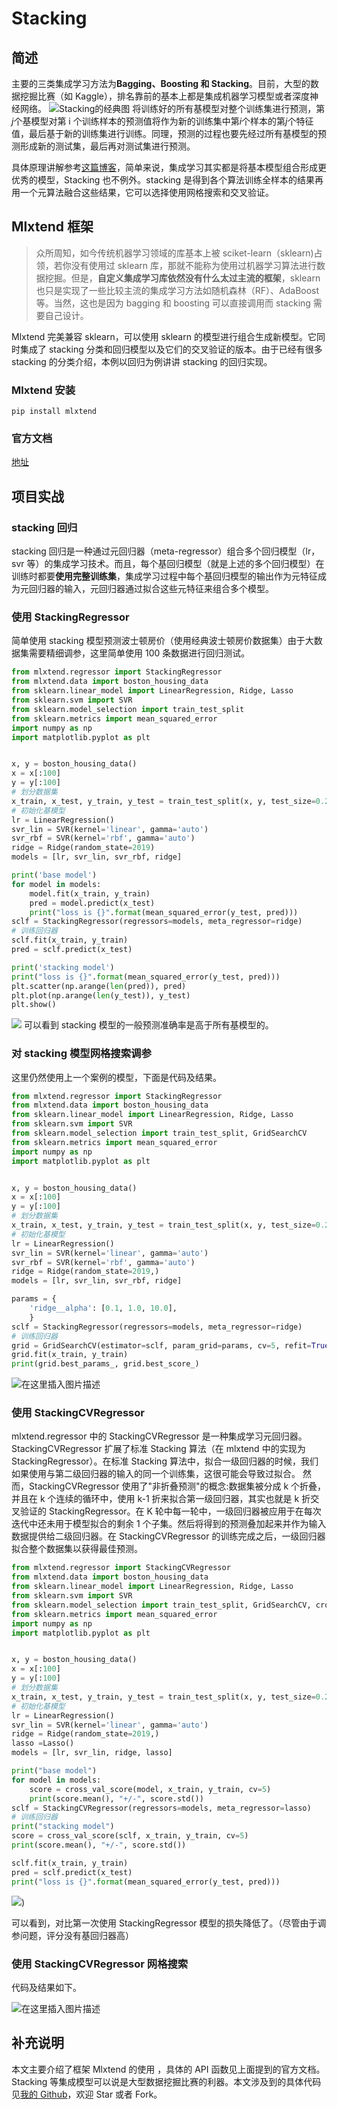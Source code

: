 # Stacking

## 简述

主要的三类集成学习方法为**Bagging、Boosting 和 Stacking**。目前，大型的数据挖掘比赛（如 Kaggle），排名靠前的基本上都是集成机器学习模型或者深度神经网络。
![Stacking的经典图](https://img-blog.csdnimg.cn/20190412163905109.png#pic_center)
将训练好的所有基模型对整个训练集进行预测，第$j$个基模型对第 i 个训练样本的预测值将作为新的训练集中第$i$个样本的第$j$个特征值，最后基于新的训练集进行训练。同理，预测的过程也要先经过所有基模型的预测形成新的测试集，最后再对测试集进行预测。

具体原理讲解参考[这篇博客](https://blog.csdn.net/wstcjf/article/details/77989963)，简单来说，集成学习其实都是将基本模型组合形成更优秀的模型，Stacking 也不例外。stacking 是得到各个算法训练全样本的结果再用一个元算法融合这些结果，它可以选择使用网格搜索和交叉验证。

## Mlxtend 框架

> 众所周知，如今传统机器学习领域的库基本上被 sciket-learn（sklearn)占领，若你没有使用过 sklearn 库，那就不能称为使用过机器学习算法进行数据挖掘。但是，**自定义集成学习库依然没有什么太过主流的框架**，sklearn 也只是实现了一些比较主流的集成学习方法如随机森林（RF）、AdaBoost 等。当然，这也是因为 bagging 和 boosting 可以直接调用而 stacking 需要自己设计。

Mlxtend 完美兼容 sklearn，可以使用 sklearn 的模型进行组合生成新模型。它同时集成了 stacking 分类和回归模型以及它们的交叉验证的版本。由于已经有很多 stacking 的分类介绍，本例以回归为例讲讲 stacking 的回归实现。

### Mlxtend 安装

`pip install mlxtend`

### 官方文档

[地址](http://rasbt.github.io/mlxtend/)

## 项目实战

### stacking 回归

stacking 回归是一种通过元回归器（meta-regressor）组合多个回归模型（lr，svr 等）的集成学习技术。而且，每个基回归模型（就是上述的多个回归模型）在训练时都要**使用完整训练集**，集成学习过程中每个基回归模型的输出作为元特征成为元回归器的输入，元回归器通过拟合这些元特征来组合多个模型。

### 使用 StackingRegressor

简单使用 stacking 模型预测波士顿房价（使用经典波士顿房价数据集）由于大数据集需要精细调参，这里简单使用 100 条数据进行回归测试。

```python
from mlxtend.regressor import StackingRegressor
from mlxtend.data import boston_housing_data
from sklearn.linear_model import LinearRegression, Ridge, Lasso
from sklearn.svm import SVR
from sklearn.model_selection import train_test_split
from sklearn.metrics import mean_squared_error
import numpy as np
import matplotlib.pyplot as plt


x, y = boston_housing_data()
x = x[:100]
y = y[:100]
# 划分数据集
x_train, x_test, y_train, y_test = train_test_split(x, y, test_size=0.2)
# 初始化基模型
lr = LinearRegression()
svr_lin = SVR(kernel='linear', gamma='auto')
svr_rbf = SVR(kernel='rbf', gamma='auto')
ridge = Ridge(random_state=2019)
models = [lr, svr_lin, svr_rbf, ridge]

print('base model')
for model in models:
    model.fit(x_train, y_train)
    pred = model.predict(x_test)
    print("loss is {}".format(mean_squared_error(y_test, pred)))
sclf = StackingRegressor(regressors=models, meta_regressor=ridge)
# 训练回归器
sclf.fit(x_train, y_train)
pred = sclf.predict(x_test)

print('stacking model')
print("loss is {}".format(mean_squared_error(y_test, pred)))
plt.scatter(np.arange(len(pred)), pred)
plt.plot(np.arange(len(y_test)), y_test)
plt.show()
```

![](https://img-blog.csdnimg.cn/20190412182324699.png)
可以看到 stacking 模型的一般预测准确率是高于所有基模型的。

### 对 stacking 模型网格搜索调参

这里仍然使用上一个案例的模型，下面是代码及结果。

```python
from mlxtend.regressor import StackingRegressor
from mlxtend.data import boston_housing_data
from sklearn.linear_model import LinearRegression, Ridge, Lasso
from sklearn.svm import SVR
from sklearn.model_selection import train_test_split, GridSearchCV
from sklearn.metrics import mean_squared_error
import numpy as np
import matplotlib.pyplot as plt


x, y = boston_housing_data()
x = x[:100]
y = y[:100]
# 划分数据集
x_train, x_test, y_train, y_test = train_test_split(x, y, test_size=0.2)
# 初始化基模型
lr = LinearRegression()
svr_lin = SVR(kernel='linear', gamma='auto')
svr_rbf = SVR(kernel='rbf', gamma='auto')
ridge = Ridge(random_state=2019,)
models = [lr, svr_lin, svr_rbf, ridge]

params = {
    'ridge__alpha': [0.1, 1.0, 10.0],
    }
sclf = StackingRegressor(regressors=models, meta_regressor=ridge)
# 训练回归器
grid = GridSearchCV(estimator=sclf, param_grid=params, cv=5, refit=True)
grid.fit(x_train, y_train)
print(grid.best_params_, grid.best_score_)
```

![在这里插入图片描述](https://img-blog.csdnimg.cn/20200929154935580.png#pic_center)

### 使用 StackingCVRegressor

mlxtend.regressor 中的 StackingCVRegressor 是一种集成学习元回归器。StackingCVRegressor 扩展了标准 Stacking 算法（在 mlxtend 中的实现为 StackingRegressor）。在标准 Stacking 算法中，拟合一级回归器的时候，我们如果使用与第二级回归器的输入的同一个训练集，这很可能会导致过拟合。 然而，StackingCVRegressor 使用了"非折叠预测"的概念:数据集被分成 k 个折叠，并且在 k 个连续的循环中，使用 k-1 折来拟合第一级回归器，其实也就是 k 折交叉验证的 StackingRegressor。在 K 轮中每一轮中，一级回归器被应用于在每次迭代中还未用于模型拟合的剩余 1 个子集。然后将得到的预测叠加起来并作为输入数据提供给二级回归器。在 StackingCVRegressor 的训练完成之后，一级回归器拟合整个数据集以获得最佳预测。

```python
from mlxtend.regressor import StackingCVRegressor
from mlxtend.data import boston_housing_data
from sklearn.linear_model import LinearRegression, Ridge, Lasso
from sklearn.svm import SVR
from sklearn.model_selection import train_test_split, GridSearchCV, cross_val_score
from sklearn.metrics import mean_squared_error
import numpy as np
import matplotlib.pyplot as plt


x, y = boston_housing_data()
x = x[:100]
y = y[:100]
# 划分数据集
x_train, x_test, y_train, y_test = train_test_split(x, y, test_size=0.2)
# 初始化基模型
lr = LinearRegression()
svr_lin = SVR(kernel='linear', gamma='auto')
ridge = Ridge(random_state=2019,)
lasso =Lasso()
models = [lr, svr_lin, ridge, lasso]

print("base model")
for model in models:
    score = cross_val_score(model, x_train, y_train, cv=5)
    print(score.mean(), "+/-", score.std())
sclf = StackingCVRegressor(regressors=models, meta_regressor=lasso)
# 训练回归器
print("stacking model")
score = cross_val_score(sclf, x_train, y_train, cv=5)
print(score.mean(), "+/-", score.std())

sclf.fit(x_train, y_train)
pred = sclf.predict(x_test)
print("loss is {}".format(mean_squared_error(y_test, pred)))
```

![](https://img-blog.csdnimg.cn/20190412192135693.png))

可以看到，对比第一次使用 StackingRegressor 模型的损失降低了。（尽管由于调参问题，评分没有基回归器高）

### 使用 StackingCVRegressor 网格搜索

代码及结果如下。

![在这里插入图片描述](https://img-blog.csdnimg.cn/20200929155211264.png#pic_center)

## 补充说明

本文主要介绍了框架 Mlxtend 的使用 ，具体的 API 函数见上面提到的官方文档。Stacking 等集成模型可以说是大型数据挖掘比赛的利器。本文涉及到的具体代码见[我的 Github](https://github.com/luanshiyinyang/Stacking)，欢迎 Star 或者 Fork。
